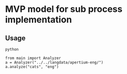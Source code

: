 # MVP model for sub process implementation

## Usage
 ```
 python 

 from main import Analyzer
 a = Analyzer("../../langdata/apertium-eng/")
 a.analyze("cats", "eng")

 ```

 
